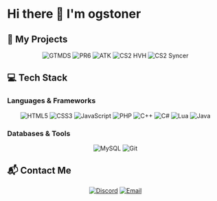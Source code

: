 # Hi there 👋 I'm ogstoner

## 🚀 My Projects

<div align="center">
  
![GTMDS](https://img.shields.io/badge/GTMDS-000000?style=for-the-badge&logo=github&logoColor=white)
![PR6](https://img.shields.io/badge/PR6-4B0082?style=for-the-badge)
![ATK](https://img.shields.io/badge/ATK-006400?style=for-the-badge)
![CS2 HVH](https://img.shields.io/badge/cs2_hvh.xyz-FF4500?style=for-the-badge)
![CS2 Syncer](https://img.shields.io/badge/CS2_File_Syncer-00BFFF?style=for-the-badge)

</div>

## 💻 Tech Stack

### Languages & Frameworks
<div align="center">
  
![HTML5](https://img.shields.io/badge/HTML5-E34F26?style=for-the-badge&logo=html5&logoColor=white)
![CSS3](https://img.shields.io/badge/CSS3-1572B6?style=for-the-badge&logo=css3&logoColor=white)
![JavaScript](https://img.shields.io/badge/JavaScript-F7DF1E?style=for-the-badge&logo=javascript&logoColor=black)
![PHP](https://img.shields.io/badge/PHP-777BB4?style=for-the-badge&logo=php&logoColor=white)
![C++](https://img.shields.io/badge/C%2B%2B-00599C?style=for-the-badge&logo=c%2B%2B&logoColor=white)
![C#](https://img.shields.io/badge/C%23-239120?style=for-the-badge&logo=c-sharp&logoColor=white)
![Lua](https://img.shields.io/badge/Lua-2C2D72?style=for-the-badge&logo=lua&logoColor=white)
![Java](https://img.shields.io/badge/Java-ED8B00?style=for-the-badge&logo=openjdk&logoColor=white)

</div>

### Databases & Tools
<div align="center">

![MySQL](https://img.shields.io/badge/MySQL-4479A1?style=for-the-badge&logo=mysql&logoColor=white)
![Git](https://img.shields.io/badge/Git-F05032?style=for-the-badge&logo=git&logoColor=white)

</div>

## 📬 Contact Me

<div align="center">

[![Discord](https://img.shields.io/badge/Discord-7289DA?style=for-the-badge&logo=discord&logoColor=white)](https://discord.com/users/yourid)
[![Email](https://img.shields.io/badge/Email-D14836?style=for-the-badge&logo=gmail&logoColor=white)](mailto:youremail@domain.com)

</div>
